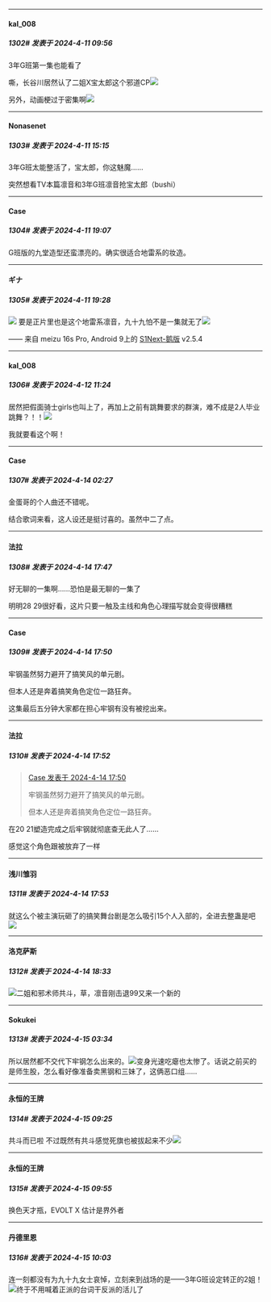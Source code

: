 ﻿
*****

####  kal_008  
##### 1302#       发表于 2024-4-11 09:56

3年G班第一集也能看了

嘶，长谷川居然认了二姐X宝太郎这个邪道CP<img src="https://static.saraba1st.com/image/smiley/face2017/067.png" referrerpolicy="no-referrer">

另外，动画梗过于密集啊<img src="https://static.saraba1st.com/image/smiley/face2017/067.png" referrerpolicy="no-referrer">


*****

####  Nonasenet  
##### 1303#       发表于 2024-4-11 15:15

3年G班太能整活了，宝太郎，你这魅魔……

突然想看TV本篇凛音和3年G班凛音抢宝太郎（bushi）


*****

####  Case  
##### 1304#       发表于 2024-4-11 19:07

G班版的九堂造型还蛮漂亮的。确实很适合地雷系的妆造。


*****

####  ギナ  
##### 1305#       发表于 2024-4-11 19:28

<img src="https://p.sda1.dev/16/f8c2b834ffa969d3b7668bed1339a80f/A82B687D0052326633AE800A2CD57BA6.gif" referrerpolicy="no-referrer">
要是正片里也是这个地雷系凛音，九十九怕不是一集就无了<img src="https://static.saraba1st.com/image/smiley/face2017/067.png" referrerpolicy="no-referrer">

—— 来自 meizu 16s Pro, Android 9上的 [S1Next-鹅版](https://github.com/ykrank/S1-Next/releases) v2.5.4


*****

####  kal_008  
##### 1306#       发表于 2024-4-12 11:24

居然把假面骑士girls也叫上了，再加上之前有跳舞要求的群演，难不成是2人毕业跳舞？！！<img src="https://static.saraba1st.com/image/smiley/face2017/112.png" referrerpolicy="no-referrer">

我就要看这个啊！


*****

####  Case  
##### 1307#       发表于 2024-4-14 02:27

金蛋哥的个人曲还不错呢。

结合歌词来看，这人设还是挺讨喜的。虽然中二了点。


*****

####  法拉  
##### 1308#       发表于 2024-4-14 17:47

好无聊的一集啊……恐怕是最无聊的一集了

明明28 29很好看，这片只要一触及主线和角色心理描写就会变得很糟糕


*****

####  Case  
##### 1309#       发表于 2024-4-14 17:50

牢钢虽然努力避开了搞笑风的单元剧。

但本人还是奔着搞笑角色定位一路狂奔。

这集最后五分钟大家都在担心牢钢有没有被挖出来。

*****

####  法拉  
##### 1310#       发表于 2024-4-14 17:52

<blockquote><a href="httphttps://bbs.saraba1st.com/2b/forum.php?mod=redirect&amp;goto=findpost&amp;pid=64594395&amp;ptid=2135441" target="_blank">Case 发表于 2024-4-14 17:50</a>

牢钢虽然努力避开了搞笑风的单元剧。

但本人还是奔着搞笑角色定位一路狂奔。</blockquote>
在20 21塑造完成之后牢钢就彻底查无此人了……

感觉这个角色跟被放弃了一样

*****

####  浅川雏羽  
##### 1311#       发表于 2024-4-14 17:53

就这么个被主演玩砸了的搞笑舞台剧是怎么吸引15个人入部的，全进去整蛊是吧<img src="https://static.saraba1st.com/image/smiley/face2017/067.png" referrerpolicy="no-referrer">


*****

####  洛克萨斯  
##### 1312#       发表于 2024-4-14 18:33

<img src="https://static.saraba1st.com/image/smiley/face2017/068.png" referrerpolicy="no-referrer">二姐和邪术师共斗，草，凛音刚击退99又来一个新的


*****

####  Sokukei  
##### 1313#       发表于 2024-4-15 03:34

所以居然都不交代下牢钢怎么出来的。<img src="https://static.saraba1st.com/image/smiley/face2017/068.png" referrerpolicy="no-referrer">变身光速吃瘪也太惨了。话说之前买的是师生股，怎么看好像准备卖黑钢和三妹了，这俩恶口组……


*****

####  永恒的王牌  
##### 1314#       发表于 2024-4-15 09:25

共斗而已啦
不过既然有共斗感觉死旗也被拔起来不少<img src="https://static.saraba1st.com/image/smiley/face2017/068.png" referrerpolicy="no-referrer">


*****

####  永恒的王牌  
##### 1315#       发表于 2024-4-15 09:55

换色天才瓶，EVOLT X
估计是界外者


*****

####  丹德里恩  
##### 1316#       发表于 2024-4-15 10:03

连一刻都没有为九十九女士哀悼，立刻来到战场的是——3年G班设定转正的2姐！
<img src="https://static.saraba1st.com/image/smiley/face2017/067.png" referrerpolicy="no-referrer">终于不用喊着正派的台词干反派的活儿了

